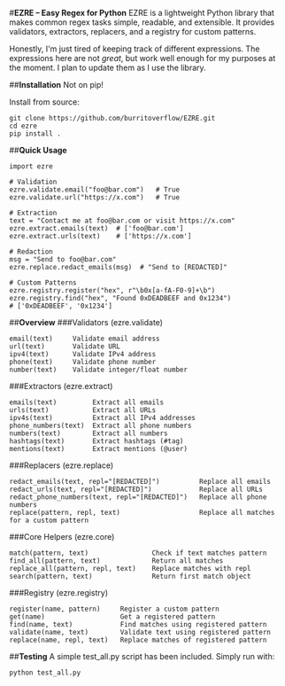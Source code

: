 #**EZRE – Easy Regex for Python**
EZRE is a lightweight Python library that makes common regex tasks simple, readable, and extensible.
It provides validators, extractors, replacers, and a registry for custom patterns.

Honestly, I'm just tired of keeping track of different expressions. The expressions here are not _great_, but work well enough for my purposes at the moment. I plan to update them as I use the library.

##**Installation**
Not on pip!

Install from source:
```
git clone https://github.com/burritoverflow/EZRE.git
cd ezre
pip install .
```

##**Quick Usage**
```
import ezre

# Validation
ezre.validate.email("foo@bar.com")   # True
ezre.validate.url("https://x.com")   # True

# Extraction
text = "Contact me at foo@bar.com or visit https://x.com"
ezre.extract.emails(text)  # ['foo@bar.com']
ezre.extract.urls(text)    # ['https://x.com']

# Redaction
msg = "Send to foo@bar.com"
ezre.replace.redact_emails(msg)  # "Send to [REDACTED]"

# Custom Patterns
ezre.registry.register("hex", r"\b0x[a-fA-F0-9]+\b")
ezre.registry.find("hex", "Found 0xDEADBEEF and 0x1234")
# ['0xDEADBEEF', '0x1234']
```

##**Overview**
###Validators (ezre.validate)
```
email(text)	    Validate email address
url(text)	    Validate URL
ipv4(text)	    Validate IPv4 address
phone(text)	    Validate phone number
number(text)	Validate integer/float number
```

###Extractors (ezre.extract)
```
emails(text)	     Extract all emails
urls(text)	         Extract all URLs
ipv4s(text)	         Extract all IPv4 addresses
phone_numbers(text)	 Extract all phone numbers
numbers(text)	     Extract all numbers
hashtags(text)	     Extract hashtags (#tag)
mentions(text)	     Extract mentions (@user)
```

###Replacers (ezre.replace)
```
redact_emails(text, repl="[REDACTED]")	        Replace all emails
redact_urls(text, repl="[REDACTED]")	        Replace all URLs
redact_phone_numbers(text, repl="[REDACTED]")	Replace all phone numbers
replace(pattern, repl, text)	                Replace all matches for a custom pattern
```

###Core Helpers (ezre.core)
```
match(pattern, text)	            Check if text matches pattern
find_all(pattern, text)	            Return all matches
replace_all(pattern, repl, text)	Replace matches with repl
search(pattern, text)	            Return first match object
```

###Registry (ezre.registry)
```
register(name, pattern)	    Register a custom pattern
get(name)	                Get a registered pattern
find(name, text)	        Find matches using registered pattern
validate(name, text)	    Validate text using registered pattern
replace(name, repl, text)	Replace matches of registered pattern
```

##**Testing**
A simple test_all.py script has been included. Simply run with:
```
python test_all.py
```